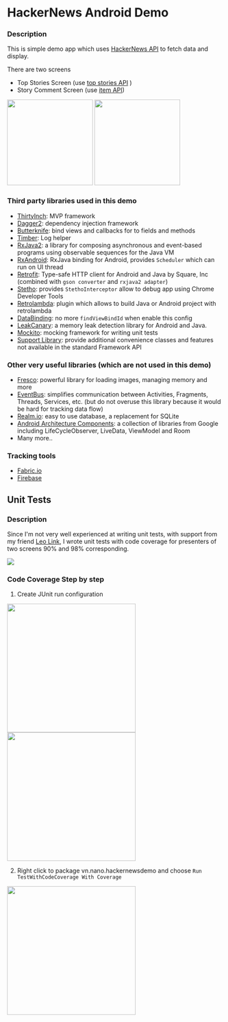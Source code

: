 # HackerNews Android Demo

### Description
This is simple demo app which uses [HackerNews API](https://github.com/HackerNews/API) to fetch data and display.

There are two screens 
* Top Stories Screen (use [top stories API](https://hacker-news.firebaseio.com/v0/topstories.json) )
* Story Comment Screen (use [item API](https://hacker-news.firebaseio.com/v0/item/2921983.json))

<img src="https://firebasestorage.googleapis.com/v0/b/nano-projects.appspot.com/o/photos%2Fscreen_top_stories.png?alt=media" width="200"> <img src="https://firebasestorage.googleapis.com/v0/b/nano-projects.appspot.com/o/photos%2Fscreen_comment.png?alt=media" width="200">


### Third party libraries used in this demo
* [ThirtyInch](https://github.com/grandcentrix/ThirtyInch): MVP framework
* [Dagger2](https://github.com/google/dagger): dependency injection framework
* [Butterknife](https://github.com/JakeWharton/butterknife): bind views and callbacks for to fields and methods
* [Timber](https://github.com/JakeWharton/timber): Log helper
* [RxJava2](https://github.com/ReactiveX/RxJava): a library for composing asynchronous and event-based programs using observable sequences for the Java VM
* [RxAndroid](https://github.com/ReactiveX/RxAndroid): RxJava binding for Android, provides `Scheduler` which can run on UI thread
* [Retrofit](https://github.com/square/retrofit): Type-safe HTTP client for Android and Java by Square, Inc (combined with `gson converter` and `rxjava2 adapter`)
* [Stetho](https://github.com/facebook/stetho): provides `StethoInterceptor` allow to debug app using Chrome Developer Tools
* [Retrolambda](https://github.com/evant/gradle-retrolambda): plugin which allows to build Java or Android project with retrolambda
* [DataBinding](https://developer.android.com/topic/libraries/data-binding/index.html): no more `findViewBindId` when enable this config
* [LeakCanary](https://github.com/square/leakcanary): a memory leak detection library for Android and Java.
* [Mockito](https://github.com/mockito/mockito): mocking framework for writing unit tests
* [Support Library](https://developer.android.com/topic/libraries/support-library/index.html): provide additional convenience classes and features not available in the standard Framework API

### Other very useful libraries (which are not used in this demo)
* [Fresco](https://github.com/facebook/fresco): powerful library for loading images, managing memory and more
* [EventBus](https://github.com/greenrobot/EventBus): simplifies communication between Activities, Fragments, Threads, Services, etc. (but do not overuse this library because it would be hard for tracking data flow)
* [Realm.io](https://github.com/realm/realm-java): easy to use database, a replacement for SQLite
* [Android Architecture Components](https://developer.android.com/topic/libraries/architecture/index.html): a collection of libraries from Google including LifeCycleObserver, LiveData, ViewModel and Room
* Many more..

### Tracking tools
* [Fabric.io](https://fabric.io)
* [Firebase](https://firebase.google.com/docs/android/setup)

## Unit Tests
### Description
Since I'm not very well experienced at writing unit tests, with support from my friend [Leo Link](https://github.com/mrleolink), I wrote unit tests with code coverage for presenters of two screens 90% and 98% corresponding. 

<img src="https://firebasestorage.googleapis.com/v0/b/nano-projects.appspot.com/o/photos%2Fcode_coverage.png?alt=media" >

### Code Coverage Step by step
1. Create JUnit run configuration

<img src="https://firebasestorage.googleapis.com/v0/b/nano-projects.appspot.com/o/photos%2Fcode_coverage_config_1.png?alt=media" width="300"> <img src="https://firebasestorage.googleapis.com/v0/b/nano-projects.appspot.com/o/photos%2Fcode_coverage_config_2.png?alt=media" width="300">

2. Right click to package vn.nano.hackernewsdemo and choose `Run TestWithCodeCoverage With Coverage`

 <img src="https://firebasestorage.googleapis.com/v0/b/nano-projects.appspot.com/o/photos%2Frun_unit_tests.png?alt=media" width="300">